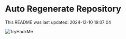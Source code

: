 # Auto Regenerate Repository

This README was last updated: 2024-12-10 19:07:04

 ![TryHackMe](https://tryhackme.com/badge/533634)